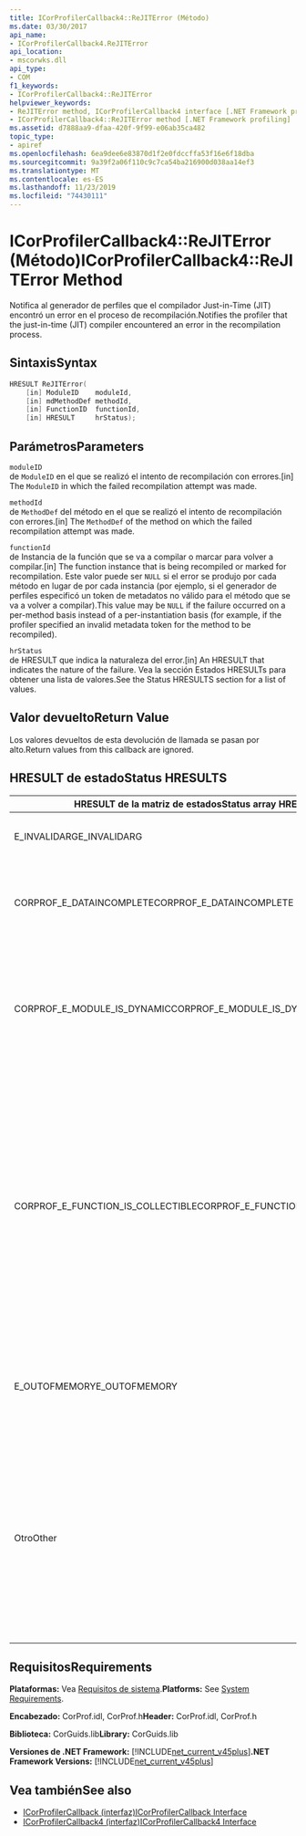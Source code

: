 ```yaml
---
title: ICorProfilerCallback4::ReJITError (Método)
ms.date: 03/30/2017
api_name:
- ICorProfilerCallback4.ReJITError
api_location:
- mscorwks.dll
api_type:
- COM
f1_keywords:
- ICorProfilerCallback4::ReJITError
helpviewer_keywords:
- ReJITError method, ICorProfilerCallback4 interface [.NET Framework profiling]
- ICorProfilerCallback4::ReJITError method [.NET Framework profiling]
ms.assetid: d7888aa9-dfaa-420f-9f99-e06ab35ca482
topic_type:
- apiref
ms.openlocfilehash: 6ea9dee6e83870d1f2e0fdccffa53f16e6f18dba
ms.sourcegitcommit: 9a39f2a06f110c9c7ca54ba216900d038aa14ef3
ms.translationtype: MT
ms.contentlocale: es-ES
ms.lasthandoff: 11/23/2019
ms.locfileid: "74430111"
---
```

# <a name="icorprofilercallback4rejiterror-method"></a><span data-ttu-id="c20a9-102">ICorProfilerCallback4::ReJITError (Método)</span><span class="sxs-lookup"><span data-stu-id="c20a9-102">ICorProfilerCallback4::ReJITError Method</span></span>
<span data-ttu-id="c20a9-103">Notifica al generador de perfiles que el compilador Just-in-Time (JIT) encontró un error en el proceso de recompilación.</span><span class="sxs-lookup"><span data-stu-id="c20a9-103">Notifies the profiler that the just-in-time (JIT) compiler encountered an error in the recompilation process.</span></span>  
  
## <a name="syntax"></a><span data-ttu-id="c20a9-104">Sintaxis</span><span class="sxs-lookup"><span data-stu-id="c20a9-104">Syntax</span></span>  
  
```cpp  
HRESULT ReJITError(  
    [in] ModuleID    moduleId,  
    [in] mdMethodDef methodId,  
    [in] FunctionID  functionId,  
    [in] HRESULT     hrStatus);  
```  
  
## <a name="parameters"></a><span data-ttu-id="c20a9-105">Parámetros</span><span class="sxs-lookup"><span data-stu-id="c20a9-105">Parameters</span></span>  
 `moduleID`  
 <span data-ttu-id="c20a9-106">de `ModuleID` en el que se realizó el intento de recompilación con errores.</span><span class="sxs-lookup"><span data-stu-id="c20a9-106">[in] The `ModuleID` in which the failed recompilation attempt was made.</span></span>  
  
 `methodId`  
 <span data-ttu-id="c20a9-107">de `MethodDef` del método en el que se realizó el intento de recompilación con errores.</span><span class="sxs-lookup"><span data-stu-id="c20a9-107">[in] The `MethodDef` of the method on which the failed recompilation attempt was made.</span></span>  
  
 `functionId`  
 <span data-ttu-id="c20a9-108">de Instancia de la función que se va a compilar o marcar para volver a compilar.</span><span class="sxs-lookup"><span data-stu-id="c20a9-108">[in] The function instance that is being recompiled or marked for recompilation.</span></span> <span data-ttu-id="c20a9-109">Este valor puede ser `NULL` si el error se produjo por cada método en lugar de por cada instancia (por ejemplo, si el generador de perfiles especificó un token de metadatos no válido para el método que se va a volver a compilar).</span><span class="sxs-lookup"><span data-stu-id="c20a9-109">This value may be `NULL` if the failure occurred on a per-method basis instead of a per-instantiation basis (for example, if the profiler specified an invalid metadata token for the method to be recompiled).</span></span>  
  
 `hrStatus`  
 <span data-ttu-id="c20a9-110">de HRESULT que indica la naturaleza del error.</span><span class="sxs-lookup"><span data-stu-id="c20a9-110">[in] An HRESULT that indicates the nature of the failure.</span></span> <span data-ttu-id="c20a9-111">Vea la sección Estados HRESULTs para obtener una lista de valores.</span><span class="sxs-lookup"><span data-stu-id="c20a9-111">See the Status HRESULTS section for a list of values.</span></span>  
  
## <a name="return-value"></a><span data-ttu-id="c20a9-112">Valor devuelto</span><span class="sxs-lookup"><span data-stu-id="c20a9-112">Return Value</span></span>  
 <span data-ttu-id="c20a9-113">Los valores devueltos de esta devolución de llamada se pasan por alto.</span><span class="sxs-lookup"><span data-stu-id="c20a9-113">Return values from this callback are ignored.</span></span>  
  
## <a name="status-hresults"></a><span data-ttu-id="c20a9-114">HRESULT de estado</span><span class="sxs-lookup"><span data-stu-id="c20a9-114">Status HRESULTS</span></span>  
  
|<span data-ttu-id="c20a9-115">HRESULT de la matriz de estados</span><span class="sxs-lookup"><span data-stu-id="c20a9-115">Status array HRESULT</span></span>|<span data-ttu-id="c20a9-116">Descripción</span><span class="sxs-lookup"><span data-stu-id="c20a9-116">Description</span></span>|  
|--------------------------|-----------------|  
|<span data-ttu-id="c20a9-117">E_INVALIDARG</span><span class="sxs-lookup"><span data-stu-id="c20a9-117">E_INVALIDARG</span></span>|<span data-ttu-id="c20a9-118">El token de `moduleID` o `methodDef` es `NULL`.</span><span class="sxs-lookup"><span data-stu-id="c20a9-118">The `moduleID` or `methodDef` token is `NULL`.</span></span>|  
|<span data-ttu-id="c20a9-119">CORPROF_E_DATAINCOMPLETE</span><span class="sxs-lookup"><span data-stu-id="c20a9-119">CORPROF_E_DATAINCOMPLETE</span></span>|<span data-ttu-id="c20a9-120">El módulo no está totalmente cargado aún o está en proceso de descarga.</span><span class="sxs-lookup"><span data-stu-id="c20a9-120">The module is not fully loaded yet, or it is in the process of being unloaded.</span></span>|  
|<span data-ttu-id="c20a9-121">CORPROF_E_MODULE_IS_DYNAMIC</span><span class="sxs-lookup"><span data-stu-id="c20a9-121">CORPROF_E_MODULE_IS_DYNAMIC</span></span>|<span data-ttu-id="c20a9-122">El módulo especificado se generó dinámicamente (por ejemplo, por `Reflection.Emit`) y, por lo tanto, este método no lo admite.</span><span class="sxs-lookup"><span data-stu-id="c20a9-122">The specified module was dynamically generated (for example, by `Reflection.Emit`), and is thus not supported by this method.</span></span>|  
|<span data-ttu-id="c20a9-123">CORPROF_E_FUNCTION_IS_COLLECTIBLE</span><span class="sxs-lookup"><span data-stu-id="c20a9-123">CORPROF_E_FUNCTION_IS_COLLECTIBLE</span></span>|<span data-ttu-id="c20a9-124">Se crea una instancia del método en un ensamblado recopilable y, por tanto, no se puede volver a compilar.</span><span class="sxs-lookup"><span data-stu-id="c20a9-124">The method is instantiated into a collectible assembly, and is therefore not able to be recompiled.</span></span> <span data-ttu-id="c20a9-125">Tenga en cuenta que se pueden crear instancias de los tipos y funciones definidos en un contexto de reflexión no (por ejemplo, `List<MyCollectibleStruct>`) en un ensamblado recopilable.</span><span class="sxs-lookup"><span data-stu-id="c20a9-125">Note that types and functions defined in a non-reflection context (for example, `List<MyCollectibleStruct>`) can be instantiated into a collectible assembly.</span></span>|  
|<span data-ttu-id="c20a9-126">E_OUTOFMEMORY</span><span class="sxs-lookup"><span data-stu-id="c20a9-126">E_OUTOFMEMORY</span></span>|<span data-ttu-id="c20a9-127">El CLR se quedó sin memoria al intentar marcar el método especificado para la recompilación JIT.</span><span class="sxs-lookup"><span data-stu-id="c20a9-127">The CLR ran out of memory while trying to mark the specified method for JIT recompilation.</span></span>|  
|<span data-ttu-id="c20a9-128">Otro</span><span class="sxs-lookup"><span data-stu-id="c20a9-128">Other</span></span>|<span data-ttu-id="c20a9-129">El sistema operativo devolvió un error fuera del control del CLR.</span><span class="sxs-lookup"><span data-stu-id="c20a9-129">The operating system returned a failure outside the control of the CLR.</span></span> <span data-ttu-id="c20a9-130">Por ejemplo, si se produce un error en una llamada del sistema para cambiar la protección de acceso de una página de memoria, se muestra el error del sistema operativo.</span><span class="sxs-lookup"><span data-stu-id="c20a9-130">For example, if a system call to change the access protection of a page of memory fails, the operating system error is displayed.</span></span>|  
  
## <a name="requirements"></a><span data-ttu-id="c20a9-131">Requisitos</span><span class="sxs-lookup"><span data-stu-id="c20a9-131">Requirements</span></span>  
 <span data-ttu-id="c20a9-132">**Plataformas:** Vea [Requisitos de sistema](../../../../docs/framework/get-started/system-requirements.md).</span><span class="sxs-lookup"><span data-stu-id="c20a9-132">**Platforms:** See [System Requirements](../../../../docs/framework/get-started/system-requirements.md).</span></span>  
  
 <span data-ttu-id="c20a9-133">**Encabezado:** CorProf.idl, CorProf.h</span><span class="sxs-lookup"><span data-stu-id="c20a9-133">**Header:** CorProf.idl, CorProf.h</span></span>  
  
 <span data-ttu-id="c20a9-134">**Biblioteca:** CorGuids.lib</span><span class="sxs-lookup"><span data-stu-id="c20a9-134">**Library:** CorGuids.lib</span></span>  
  
 <span data-ttu-id="c20a9-135">**Versiones de .NET Framework:** [!INCLUDE[net_current_v45plus](../../../../includes/net-current-v45plus-md.md)]</span><span class="sxs-lookup"><span data-stu-id="c20a9-135">**.NET Framework Versions:** [!INCLUDE[net_current_v45plus](../../../../includes/net-current-v45plus-md.md)]</span></span>  
  
## <a name="see-also"></a><span data-ttu-id="c20a9-136">Vea también</span><span class="sxs-lookup"><span data-stu-id="c20a9-136">See also</span></span>

- [<span data-ttu-id="c20a9-137">ICorProfilerCallback (interfaz)</span><span class="sxs-lookup"><span data-stu-id="c20a9-137">ICorProfilerCallback Interface</span></span>](../../../../docs/framework/unmanaged-api/profiling/icorprofilercallback-interface.md)
- [<span data-ttu-id="c20a9-138">ICorProfilerCallback4 (interfaz)</span><span class="sxs-lookup"><span data-stu-id="c20a9-138">ICorProfilerCallback4 Interface</span></span>](../../../../docs/framework/unmanaged-api/profiling/icorprofilercallback4-interface.md)
